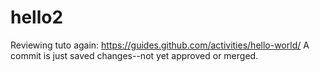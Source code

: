 # hello2
Reviewing tuto again: https://guides.github.com/activities/hello-world/ 
A commit is just saved changes--not yet approved or merged.
